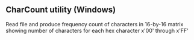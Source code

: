 ## CharCount utility (Windows)

Read file and produce frequency count of characters in 16-by-16 matrix showing number of characters for each hex character x'00' through x'FF'

